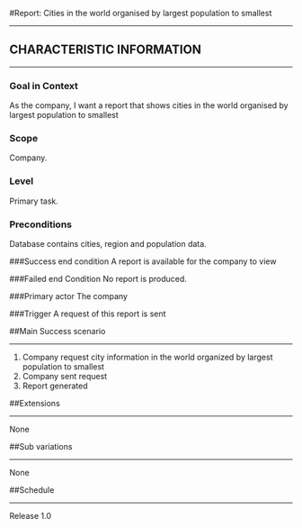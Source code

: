 #Report: Cities in the world organised by largest population to smallest 

---
## CHARACTERISTIC INFORMATION

---
### Goal in Context

As the company, I want a report that shows cities in the world organised by largest population to smallest

### Scope

Company.

### Level

Primary task.

### Preconditions

Database contains cities, region and population data.

###Success end condition
A report is available for the company to view

###Failed end Condition
No report is produced.

###Primary actor
The company

###Trigger
A request of this report is sent

##Main Success scenario

---
1. Company request city information in the world organized by largest population to smallest
2. Company sent request
3. Report generated

##Extensions

---
None

##Sub variations

---
None

##Schedule

---
Release 1.0
